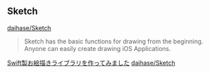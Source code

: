 ## Sketch

[daihase/Sketch](https://github.com/daihase/Sketch)
> Sketch has the basic functions for drawing from the beginning. Anyone can easily create drawing iOS Applications.

[Swift製お絵描きライブラリを作ってみました](https://tech.librastudio.co.jp/index.php/2018/04/08/post-1855/)
[daihase/Sketch](https://github.com/daihase/Sketch)
